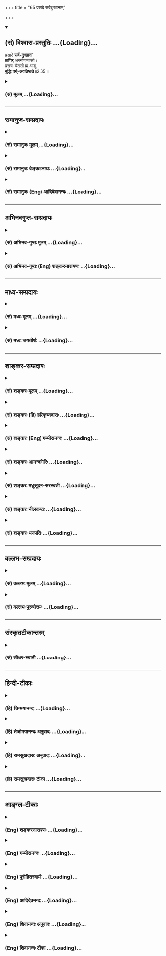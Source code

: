 +++
title = "65 प्रसादे सर्वदुःखानाम्"

+++
<div class="js_include" newlevelforh1="2" title="(सं) विश्वास-प्रस्तुतिः" unfilled url="/mahAbhAratam/vyAsaH/shlokashaH/06-bhIShma-parva/03-bhagavad-gItA-parva/saMskRtam/vishvAsa-prastutiH/02_sAnkhya-yogaH_sarva-/65_prasAde_sarvaduHk.md">
<details open><summary><h2>(सं) विश्वास-प्रस्तुतिः ...{Loading}...</h2></summary>

प्रसादे **सर्व-दुःखानां**  
**हानिर्** अस्योपजायते।  
प्रसन्न-चेतसो ह्य् आशु  
**बुद्धिः पर्य्-अवतिष्ठते**॥2.65॥
</details>
</div>
<div class="js_include collapsed" newlevelforh1="3" title="(सं) मूलम्" unfilled url="/mahAbhAratam/vyAsaH/shlokashaH/06-bhIShma-parva/03-bhagavad-gItA-parva/saMskRtam/mUlam/02_sAnkhya-yogaH_sarva-/65_prasAde_sarvaduHk.md">
<details><summary><h3>(सं) मूलम् ...{Loading}...</h3></summary>

प्रसादे सर्वदुःखानां हानिरस्योपजायते।  
प्रसन्नचेतसो ह्याशु बुद्धिः पर्यवतिष्ठते।।2.65।।
</details>
</div>


_________________
## रामानुज-सम्प्रदायः
<div class="js_include collapsed" newlevelforh1="3" title="(सं) रामानुजः मूलम्" unfilled url="/mahAbhAratam/vyAsaH/shlokashaH/06-bhIShma-parva/03-bhagavad-gItA-parva/saMskRtam/rAmAnujaH/mUlam/02_sAnkhya-yogaH_sarva-/65_prasAde_sarvaduHk.md">
<details><summary><h3>(सं) रामानुजः मूलम् ...{Loading}...</h3></summary>

।।2.65।। अस्य पुरुषस्य मनसः प्रसादे सति प्रकृतिसंसर्गप्रयुक्तसर्वदुःखानां
हानिः उपजायते। प्रसन्नचेतसः आत्मावलोकनविरोधिदोषरहितमनसः तदानीम् एव हि
विविक्तात्मविषया बुद्धिः मयि पर्यवतिष्ठते अतो मनःप्रसादे सर्वदुःखानां
हानिः भवति एव।  

</details>
</div>
<div class="js_include collapsed" newlevelforh1="3" title="(सं) रामानुजः वेङ्कटनाथः" unfilled url="/mahAbhAratam/vyAsaH/shlokashaH/06-bhIShma-parva/03-bhagavad-gItA-parva/saMskRtam/rAmAnujaH/venkaTanAthaH/02_sAnkhya-yogaH_sarva-/65_prasAde_sarvaduHk.md">
<details><summary><h3>(सं) रामानुजः वेङ्कटनाथः ...{Loading}...</h3></summary>

।।2.65।। प्रसादे इति श्लोके प्रसादहानिशब्दयोः क्रमात् षष्ठीद्वयान्वयभ्रमं
व्युदस्यन्नन्वयप्रकारमाह अस्येति। दुःखाज्ञानमला धर्माः प्रकृतेस्ते न
चात्मनः वि.पु.6।7।22 इत्याद्यभिप्रेतौपाधिकत्वेन हानियोग्यत्वार्थमाह
प्रकृतीति। प्रतिबन्धकाभावे ह्याशु कार्योत्पत्तिरित्यभिप्रायेण
प्रसन्नचेतस इत्यस्यार्थमाह आत्मावलोकनविरोधिदोषरहितमनस इति। मनःप्रसादस्य
सर्वदुःखहानिहेतुत्वमात्मदर्शनहेतुत्वादुपपद्यत इति
हेत्वर्थस्यहिशब्दस्यार्थमाह अत इति।  
  

</details>
</div>
<div class="js_include collapsed" newlevelforh1="3" title="(सं) रामानुजः (Eng) आदिदेवानन्दः" unfilled url="/mahAbhAratam/vyAsaH/shlokashaH/06-bhIShma-parva/03-bhagavad-gItA-parva/saMskRtam/rAmAnujaH/english/AdidevAnandaH/02_sAnkhya-yogaH_sarva-/65_prasAde_sarvaduHk.md">
<details><summary><h3>(सं) रामानुजः (Eng) आदिदेवानन्दः ...{Loading}...</h3></summary>

2.65 When the mind of this person gets serene, he gets rid of all sorrows originating from contact with matter. For, in respect of the peson whose mind is serene, i.e., is free from the evil which is antagonistic to the vision of the self, the Buddhi, having the pure self for its object, becomes established immediately. Thus, when the mind is serene, the loss of all sorrow surely arises.

</details>
</div>


_________________
## अभिनवगुप्त-सम्प्रदायः
<div class="js_include collapsed" newlevelforh1="3" title="(सं) अभिनव-गुप्तः मूलम्" unfilled url="/mahAbhAratam/vyAsaH/shlokashaH/06-bhIShma-parva/03-bhagavad-gItA-parva/saMskRtam/abhinava-guptaH/mUlam/02_sAnkhya-yogaH_sarva-/65_prasAde_sarvaduHk.md">
<details><summary><h3>(सं) अभिनव-गुप्तः मूलम् ...{Loading}...</h3></summary>

।।2.66 2.70।। रागद्वेषेत्यादि प्रतिष्ठितेत्यन्तम्। यस्तु मनसो नियामकः स
विषयान् सेवमानोऽपि न क्रोधादिकल्लोलैरभिभूयते इति स एव स्थितप्रज्ञो
योगीति तात्पर्यम्।  

</details>
</div>
<div class="js_include collapsed" newlevelforh1="3" title="(सं) अभिनव-गुप्तः (Eng) शङ्करनारायणः" unfilled url="/mahAbhAratam/vyAsaH/shlokashaH/06-bhIShma-parva/03-bhagavad-gItA-parva/saMskRtam/abhinava-guptaH/english/shankaranArAyaNaH/02_sAnkhya-yogaH_sarva-/65_prasAde_sarvaduHk.md">
<details><summary><h3>(सं) अभिनव-गुप्तः (Eng) शङ्करनारायणः ...{Loading}...</h3></summary>

2.65 See Comment under 2.68

</details>
</div>


_________________
## माध्व-सम्प्रदायः
<div class="js_include collapsed" newlevelforh1="3" title="(सं) मध्वः मूलम्" unfilled url="/mahAbhAratam/vyAsaH/shlokashaH/06-bhIShma-parva/03-bhagavad-gItA-parva/saMskRtam/madhvaH/mUlam/02_sAnkhya-yogaH_sarva-/65_prasAde_sarvaduHk.md">
<details><summary><h3>(सं) मध्वः मूलम् ...{Loading}...</h3></summary>

।।2.65।। कथं प्रसादमात्रेण सर्वदुःखहानिः प्रसन्नचेतसो हि बुद्धिः
पर्यवतिष्ठते ब्रह्मापरोक्ष्येण सम्यक्स्थितिं करोति। प्रसादो नाम स्वतः
प्रायो विषयागतिः।  

</details>
</div>
<div class="js_include collapsed" newlevelforh1="3" title="(सं) मध्वः जयतीर्थः" unfilled url="/mahAbhAratam/vyAsaH/shlokashaH/06-bhIShma-parva/03-bhagavad-gItA-parva/saMskRtam/madhvaH/jayatIrthaH/02_sAnkhya-yogaH_sarva-/65_prasAde_sarvaduHk.md">
<details><summary><h3>(सं) मध्वः जयतीर्थः ...{Loading}...</h3></summary>

।।2.65।। प्रसादे सति किं स्यात् इत्यत उक्तंप्रसाद इति तदाक्षिपति
**कथ**मिति। तरति शोकमात्मवित् छां.उ.7।1।3 इत्यादिविरोधादिति भावः।
किञ्च प्रसादे सति ज्ञानं भवतीति वा व्यवधानान्तरं वा वक्तव्यं तत्रोक्तम्।
सर्वदुःखहानिश्चावक्तव्यैवोक्तेति चाक्षेपशेषः। एतत्परिहारत्वेनोत्तरार्धं
व्याख्याति **प्रसन्ने**ति। एतेनप्रसादस्य फलद्वयमुच्यते इत्यपि
प्रतीतिर्निरस्ता भवति। प्रसादे सति ब्रह्मापरोक्षज्ञानं भवति। तच्च
व्यवधानेनेति भविष्यति। ततो भवति सर्वदुःखहानिः प्रसादफलतयोक्तेति न
वक्तव्यानुक्तिः नाप्यवक्तव्योक्तिः। बुद्धियुक्तः 2।50 इति श्लोके
सुकृतदुष्कृतहानं ज्ञानफलमित्युक्तम् तदयुक्तम् अपुरुषार्थत्वात्
इत्याशङ्कां परिहर्तुं प्रसङ्गादिदमुक्तमिति। ननु
यस्यानायासेनाभिलषितविषयोपनतिस्तस्य मनोऽव्याकुलं प्रसन्नमित्युच्यते। ततः
कथं प्रसादस्येन्द्रियजयफलत्वं ज्ञानसाधनत्वं चोच्यते इत्यत आह 
**प्रसाद** इति। अत्र विवक्षितेति शेषः। स्वतोऽपि प्रयत्नं विनाऽपि
विषयागतिर्विषयान्प्रत्यप्रवृत्तिः।  

</details>
</div>


_________________
## शाङ्कर-सम्प्रदायः
<div class="js_include collapsed" newlevelforh1="3" title="(सं) शङ्करः मूलम्" unfilled url="/mahAbhAratam/vyAsaH/shlokashaH/06-bhIShma-parva/03-bhagavad-gItA-parva/saMskRtam/shankaraH/mUlam/02_sAnkhya-yogaH_sarva-/65_prasAde_sarvaduHk.md">
<details><summary><h3>(सं) शङ्करः मूलम् ...{Loading}...</h3></summary>

।।2.65।।  
  
**प्रसादे सर्वदुःखानाम्** आध्यात्मिकादीनां **हानिः** विनाशः
**अस्य** यतेः **उपजायते**। किञ्च **प्रसन्नचेतसः**
स्वस्थान्तःकरणस्य **हि** यस्मात् **आशु** शीघ्रं **बुद्धिः
पर्यवतिष्ठते** आकाशमिव परि समन्तात् अवतिष्ठते आत्मस्वरूपेणैव
निश्चलीभवतीत्यर्थः।।  
एवं प्रसन्नचेतसः अवस्थितबुद्धेः कृतकृत्यता यतः तस्मात् रागद्वेषवियुक्तैः
इन्द्रियैः शास्त्राविरुद्धेषु अवर्जनीयेषु युक्तः समाचरेत् इति
वाक्यार्थः।।  
सेयं प्रसन्नता स्तूयते  
  

</details>
</div>
<div class="js_include collapsed" newlevelforh1="3" title="(सं) शङ्करः (हि) हरिकृष्णदासः" unfilled url="/mahAbhAratam/vyAsaH/shlokashaH/06-bhIShma-parva/03-bhagavad-gItA-parva/saMskRtam/shankaraH/hindI/harikRShNadAsaH/02_sAnkhya-yogaH_sarva-/65_prasAde_sarvaduHk.md">
<details><summary><h3>(सं) शङ्करः (हि) हरिकृष्णदासः ...{Loading}...</h3></summary>

।।2.65।। प्रसन्नता होनेसे क्या होता है सो कहते हैं  
  
प्रसन्नता प्राप्त होनेपर इस यतिके आध्यात्मिकादि तीनों प्रकारके समस्त
दुःखोंका नाश हो जाता है।  
क्योंकि ( उस ) प्रसन्नचित्तवालेकी अर्थात् स्वस्थ अन्तःकरणवाले पुरुषकी
बुद्धि शीघ्र ही सब ओरसे आकाशकी भाँति स्थिर हो जाती है केवल आत्मरूपसे
निश्चल हो जाती है।  
इस वाक्यका अभिप्राय यह है कि इस प्रकार प्रसन्नचित्त और स्थिरबुद्धिवाले
पुरुषको कृतकृत्यता मिलती है  
  
इसलिये साधक पुरुषको चाहिये कि रागद्वेषसे रहित की हुई इन्द्रियोंद्वारा
शास्त्रके अविरोधी अनिवार्य विषयोंका सेवन करे।  

</details>
</div>
<div class="js_include collapsed" newlevelforh1="3" title="(सं) शङ्करः (Eng) गम्भीरानन्दः" unfilled url="/mahAbhAratam/vyAsaH/shlokashaH/06-bhIShma-parva/03-bhagavad-gItA-parva/saMskRtam/shankaraH/english/gambhIrAnandaH/02_sAnkhya-yogaH_sarva-/65_prasAde_sarvaduHk.md">
<details><summary><h3>(सं) शङ्करः (Eng) गम्भीरानन्दः ...{Loading}...</h3></summary>

2.65 Prasade, when there is serenity; upajayate, there follows; hanih,
eradication; asya sarva-duhkhanam, of all his, the sannyasin's, sorrow
on the physical and other planes. Moreover, (this is so) hi, because;
buddhih, the wisdom; prasanna-cetasah, of one who has a serene mind, of
one whose mind is poised in the Self; asu, soon; pari-avatisthate,
becomes firmly established; remains steady (avatisthate) totally (pari),
like the sky, i.e. it becomes unmoving in its very nature as the Self.
The meaning of the sentence is this: Since a person with such a poised
mind and well-established wisdom attains fulfilment, therefore a man of
concentration \[A man who is free whom slavery to objects of the
senses.\] ought to deal with the indispensable and scripturally
non-forbidden objects through his senses that are free from love and
hatred. That same serenity is being eulogized:

</details>
</div>
<div class="js_include collapsed" newlevelforh1="3" title="(सं) शङ्करः आनन्दगिरिः" unfilled url="/mahAbhAratam/vyAsaH/shlokashaH/06-bhIShma-parva/03-bhagavad-gItA-parva/saMskRtam/shankaraH/AnandagiriH/02_sAnkhya-yogaH_sarva-/65_prasAde_sarvaduHk.md">
<details><summary><h3>(सं) शङ्करः आनन्दगिरिः ...{Loading}...</h3></summary>

।।2.65।। तथापि नानाविधदुःखाभिभूतत्वान्न स्वास्थ्यमास्थातुं शक्यमित्याशयेन
पृच्छति **प्रसाद इति।  
  
श्लोकार्धेनोत्तरमाह** उच्यत इति। **सर्वदुःखहान्या बुद्धिस्वास्थ्येऽपि
प्रकृतं प्रज्ञास्थैर्यं कथं सिद्धमित्याशङ्क्याह** प्रसन्नेति।
**बुद्धिप्रसादस्यैव फलान्तरमाह** किञ्चेति। **तस्माद्बुद्धिप्रसादार्थं
प्रयतितव्यमिति शेषः। श्लोकद्वयस्याक्षरोत्थमर्थमुक्त्वा
तात्पर्यार्थमुपसंहरति** एवमिति। **युक्तः समाहितो विषयपारवश्यशून्यः
सन्निति यावत्।  
**

</details>
</div>
<div class="js_include collapsed" newlevelforh1="3" title="(सं) शङ्करः मधुसूदन-सरस्वती" unfilled url="/mahAbhAratam/vyAsaH/shlokashaH/06-bhIShma-parva/03-bhagavad-gItA-parva/saMskRtam/shankaraH/madhusUdana-sarasvatI/02_sAnkhya-yogaH_sarva-/65_prasAde_sarvaduHk.md">
<details><summary><h3>(सं) शङ्करः मधुसूदन-सरस्वती ...{Loading}...</h3></summary>

।।2.65।। प्रसादमधिगच्छति इत्युक्तं तत्र प्रसादे सति किं स्यादित्युच्यते।
चित्तस्य प्रसादे स्वच्छत्वरूपे सति  
  
सर्वदुःखानामाध्यात्मिकादीनामज्ञानविलसितानां हानिर्विनाशोऽस्य
यतेरुपजायते। हि यस्मात्प्रसन्नचेतसो यतेराशु शीघ्रमेव  
  
बुद्धिर्ब्रह्मात्मैक्याकारा पर्यवतिष्ठते परि समन्तादवतिष्ठते स्थिरा भवति
विपरीतभावनादिप्रतिबन्धाभावात्। ततश्च प्रसादे सति बुद्धिपर्यवस्थानं
ततस्तद्विरोध्यज्ञाननिवृत्तिः ततस्तत्कार्यसकलदुःखहानिरिति क्रमेऽपि
प्रसादे यत्नाधिक्याय  
  
सर्वदुःखहानिकरत्वकथनमिति न विरोधः।  

</details>
</div>
<div class="js_include collapsed" newlevelforh1="3" title="(सं) शङ्करः नीलकण्ठः" unfilled url="/mahAbhAratam/vyAsaH/shlokashaH/06-bhIShma-parva/03-bhagavad-gItA-parva/saMskRtam/shankaraH/nIlakaNThaH/02_sAnkhya-yogaH_sarva-/65_prasAde_sarvaduHk.md">
<details><summary><h3>(सं) शङ्करः नीलकण्ठः ...{Loading}...</h3></summary>

।।2.65।। किंच चित्तस्य प्रसादे हि अस्य पुंसः सर्वदुःखानां काममूलकानां
कामाभावाद्धानिः परिहारो जायते। कामानुदये हेतुमाह **प्रसन्नेति।** हि
यस्मात्प्रसन्नचेतसः पुंसो बुद्धिर्ब्रह्मात्मैक्यनिश्चय आशु शीघ्रं
पर्यवतिष्ठते सुदृढो भवति। तस्मिंश्च सति प्राप्याभावान्न कामोदय
इत्यर्थः।  

</details>
</div>
<div class="js_include collapsed" newlevelforh1="3" title="(सं) शङ्करः धनपतिः" unfilled url="/mahAbhAratam/vyAsaH/shlokashaH/06-bhIShma-parva/03-bhagavad-gItA-parva/saMskRtam/shankaraH/dhanapatiH/02_sAnkhya-yogaH_sarva-/65_prasAde_sarvaduHk.md">
<details><summary><h3>(सं) शङ्करः धनपतिः ...{Loading}...</h3></summary>

।।2.65।। **प्रसादे इति।** प्रसादे सति अस्य विवेकिनः सर्वदुःखानां
त्रिविधतापानां हानिरुपजायते। कुत इत्यत आह **प्रसन्नेति।** हि
यस्मात्प्रसन्नचेतस आशु शीघ्रं बुद्धिः आत्मस्वरुपेणैव निश्चलीभवतीत्यर्थः।
एवं प्रसन्नचेतसः स्थिरबुद्धेः कृतकृत्यता यतः
तस्माद्रागद्वेषवियुक्तैरिन्द्रियैः शास्त्राविरुद्धेष्वावश्यकेषु
जीवनहेतुभूतेषु युक्तः समाचरेदिति वाक्यार्थः।  

</details>
</div>


_________________
## वल्लभ-सम्प्रदायः
<div class="js_include collapsed" newlevelforh1="3" title="(सं) वल्लभः मूलम्" unfilled url="/mahAbhAratam/vyAsaH/shlokashaH/06-bhIShma-parva/03-bhagavad-gItA-parva/saMskRtam/vallabhaH/mUlam/02_sAnkhya-yogaH_sarva-/65_prasAde_sarvaduHk.md">
<details><summary><h3>(सं) वल्लभः मूलम् ...{Loading}...</h3></summary>

।।2.64 2.65।। नन्विन्द्रियाणां विषयाभिमुखस्वभावानां
निरोधस्याशक्यत्वाद्दोषो दुष्परिहर इति कथं प्रज्ञायाः प्रतिष्ठितत्वं
इत्याशङ्क्याह द्वाभ्याम् रागेति। यो वश्यात्मा स्वेन्द्रियै
रागद्वेषवियुक्तैर्विषयानुपभुञ्जानोऽपि प्रसादं प्रशान्तिमधिगच्छति तस्य
प्रसन्नचेतसः प्रज्ञा प्रतिष्ठिताऽवसेया।  

</details>
</div>
<div class="js_include collapsed" newlevelforh1="3" title="(सं) वल्लभः पुरुषोत्तमः" unfilled url="/mahAbhAratam/vyAsaH/shlokashaH/06-bhIShma-parva/03-bhagavad-gItA-parva/saMskRtam/vallabhaH/puruShottamaH/02_sAnkhya-yogaH_sarva-/65_prasAde_sarvaduHk.md">
<details><summary><h3>(सं) वल्लभः पुरुषोत्तमः ...{Loading}...</h3></summary>

  
  
।।2.65।। प्रसादे किं स्यात् इत्याशङ्क्याह प्रसाद इति। प्रसादे जाते सति
अस्य तदनुगृहीतस्य सर्वदुःखानां हानिर्नाशः स्यात्।
सर्वपदेनालौकिकविप्रयोगादीनामपि नाशो ज्ञापितस्तेन संयुक्त एव नित्यं
तिष्ठेदिति भावो व्यञ्जितः। सर्वदुःखहानौ सत्यां किं स्यात् अत आह
प्रसन्नचेतस इति। दुःखहानौ प्रसन्नं चेतो यस्य तादृशो भवति। ततस्तस्य अनु
शीघ्रमेव बुद्धिः पर्यवतिष्ठते। मयीति शेषः।  
  
  
  

</details>
</div>


_________________
## संस्कृतटीकान्तरम्
<div class="js_include collapsed" newlevelforh1="3" title="(सं) श्रीधर-स्वामी" unfilled url="/mahAbhAratam/vyAsaH/shlokashaH/06-bhIShma-parva/03-bhagavad-gItA-parva/saMskRtam/shrIdhara-svAmI/02_sAnkhya-yogaH_sarva-/65_prasAde_sarvaduHk.md">
<details><summary><h3>(सं) श्रीधर-स्वामी ...{Loading}...</h3></summary>

।।2.65।। प्रसादे सति किं स्यादित्यत्राह **प्रसाद इति।** प्रसादे सति
सर्वदुःखनाशस्ततश्च प्रसन्नचेतसो बुद्धिः प्रतिष्ठिता भवतीत्यर्थः।  

</details>
</div>


_________________
## हिन्दी-टीकाः
<div class="js_include collapsed" newlevelforh1="3" title="(हि) चिन्मयानन्दः" unfilled url="/mahAbhAratam/vyAsaH/shlokashaH/06-bhIShma-parva/03-bhagavad-gItA-parva/hindI/chinmayAnandaH/02_sAnkhya-yogaH_sarva-/65_prasAde_sarvaduHk.md">
<details><summary><h3>(हि) चिन्मयानन्दः ...{Loading}...</h3></summary>

।।2.65।। शान्ति के मिलने पर क्या होगा ऐसा प्रश्न मानव बुद्धि में उठना
स्वाभाविक है। शान्ति प्राप्त होने पर सब दुखों का अन्त हो जाता है। इस
वाक्य में सुख की परिभाषा मिलती है। विक्षेपों का होना दुख कहलाता है। अत
विक्षेपों के अभाव रूप मन की शान्ति का अर्थ सुख ही होना चाहिये। शान्ति ही
सुख है और सुख ही शान्ति है।  
यहाँ दुखों की हानि से तात्पर्य वासना निवृत्ति से समझना चाहिये। गीता की
प्रस्तावना में हमने देखा है कि बुद्धि पर पड़े वासनाओं के आवरण के कारण
मनुष्य शोकमोह को प्राप्त होता है जबकि ज्ञानी पुरुष पूर्ववर्णित बुद्धियोग
के अभ्यास से वासनाओं का क्षय करके उनके परे आत्मतत्त्व को पहचान लेता है।
सामान्यत वासनाओं से मुक्ति पाना मनुष्य के लिये कठिन प्रतीत होता है
परन्तु आत्मसंयम एवं समत्त्वयोग के द्वारा यह कार्य सम्पादन किया जा सकता
है।  
अगले श्लोक में भगवान् कहते हैं  

</details>
</div>
<div class="js_include collapsed" newlevelforh1="3" title="(हि) तेजोमयानन्दः अनुवादः" unfilled url="/mahAbhAratam/vyAsaH/shlokashaH/06-bhIShma-parva/03-bhagavad-gItA-parva/hindI/tejomayAnandaH/anuvAdaH/02_sAnkhya-yogaH_sarva-/65_prasAde_sarvaduHk.md">
<details><summary><h3>(हि) तेजोमयानन्दः अनुवादः ...{Loading}...</h3></summary>

।।2.65।। प्रसाद के होने पर सम्पूर्ण दुखों का अन्त हो जाता है और
प्रसन्नचित्त पुरुष की बुद्धि ही शीघ्र ही स्थिर हो जाती है।।  
  

</details>
</div>
<div class="js_include collapsed" newlevelforh1="3" title="(हि) रामसुखदासः अनुवादः" unfilled url="/mahAbhAratam/vyAsaH/shlokashaH/06-bhIShma-parva/03-bhagavad-gItA-parva/hindI/rAmasukhadAsaH/anuvAdaH/02_sAnkhya-yogaH_sarva-/65_prasAde_sarvaduHk.md">
<details><summary><h3>(हि) रामसुखदासः अनुवादः ...{Loading}...</h3></summary>

।।2.64 -- 2.65।। वशीभूत अन्तःकरणवाला कर्मयोगी साधक रागद्वेषसे रहित अपने
वशमें की हुई इन्द्रियोंके द्वारा विषयोंका सेवन करता हुआ अन्तःकरणकी
निर्मलता को प्राप्त हो जाता है। निर्मलता प्राप्त होनेपर साधकके सम्पूर्ण
दुःखोंका नाश हो जाता है और ऐसे शुद्ध चित्तवाले साधककी बुद्धि निःसन्देह
बहुत जल्दी परमात्मामें स्थिर हो जाती है।

</details>
</div>
<div class="js_include collapsed" newlevelforh1="3" title="(हि) रामसुखदासः टीका" unfilled url="/mahAbhAratam/vyAsaH/shlokashaH/06-bhIShma-parva/03-bhagavad-gItA-parva/hindI/rAmasukhadAsaH/TIkA/02_sAnkhya-yogaH_sarva-/65_prasAde_sarvaduHk.md">
<details><summary><h3>(हि) रामसुखदासः टीका ...{Loading}...</h3></summary>

2.65।।***व्याख्या--*'तु'--**पूर्वश्लोकमें भगवान्ने कहा कि आसक्ति
रहते हुए विषयोंका चिन्तन करनेमात्रसे पतन हो जाता है और यहाँ कहते हैं कि
आसक्ति न रहनेपर विषयोंका सेवन करनेसे उत्थान हो जाता है। वहाँ तो बुद्धिका
नाश बताया और यहाँ बुद्धिका परमात्मामें स्थित होना बताया। इस प्रकार पहले
कहे गये विषयससे यहाँके विषयका अन्तर बतानेके लिये यहाँ**तु** पद आया
है।  
**'विधेयात्मा'**साधकका अन्तःकरण अपने वशमें रहना चाहिये। अन्तःकरणको
वशीभूत किये बिना कर्मयोगकी सिद्धि नहीं होती, प्रत्युत कर्म करते हुए
विषयोंमें राग होनेकी और पतन होनेकी सम्भावना रहती है। वास्तवमें देखा जाय
तो अन्तःकरणको अपने वशमें रखना हरेक साधकके लिये आवश्यक है। कर्मयोगीके
लिये तो इसकी विशेष आवश्यकता है।  
**'आत्मवश्यैः रागद्वेषवियुक्तैः
इन्द्रियैः'--**जैसे**'विधेयात्मा'**पद अन्तःकरणको वशमें करनेके अर्थमें
आया है, ऐसे ही**'आत्मवश्यैः'**पद इन्द्रियोंको वशमें करनेके अर्थमें आया
है। तात्पर्य है कि व्यवहार करते समय इन्द्रियाँ अपने वशीभूत होनी चाहिये
और इन्द्रियाँ वशीभूत होनेके लिये इन्द्रियोंका राग-द्वेष रहित होना जरूरी
है। अतः इन्द्रियोंसे किसी विषयका ग्रहण रागपूर्वक न हो और किसी विषयका
त्याग द्वेषपूर्वक न हो। कारण कि विषयोंके ग्रहण और त्यागका इतना महत्त्व
नहीं है, जितना महत्त्व इन्द्रियोंमें राग और द्वेष न होने देनेका है।
इसीलिये तीसरे अध्यायके चौंतीसवें श्लोकमें भगवान्ने साधकके लिये सावधानी
बतायी है कि 'प्रत्येक इन्द्रियके विषयमें राग और द्वेष रहते हैं। साधक
इनके वशीभूत न हो; क्योंकि ये दोनों ही साधकके शत्रु हैं। ' पाँचवें
अध्यायके तीसरे श्लोकमें भगवान्ने कहा है कि 'जो साधक राग-द्वेषादि
द्वन्द्वोंसे रहित हो जाता है, वह सुखपूर्वक मुक्त हो जाता है। '

</details>
</div>


_________________
## आङ्ग्ल-टीकाः
<div class="js_include collapsed" newlevelforh1="3" title="(Eng) शङ्करनारायणः" unfilled url="/mahAbhAratam/vyAsaH/shlokashaH/06-bhIShma-parva/03-bhagavad-gItA-parva/english/shankaranArAyaNaH/02_sAnkhya-yogaH_sarva-/65_prasAde_sarvaduHk.md">
<details><summary><h3>(Eng) शङ्करनारायणः ...{Loading}...</h3></summary>

2.65. On attaining serenity, there arises in succession the extinction of all miseries; the capacity to decide gets stabilized soon indeed in the case of a serene-minded one.

</details>
</div>
<div class="js_include collapsed" newlevelforh1="3" title="(Eng) गम्भीरानन्दः" unfilled url="/mahAbhAratam/vyAsaH/shlokashaH/06-bhIShma-parva/03-bhagavad-gItA-parva/english/gambhIrAnandaH/02_sAnkhya-yogaH_sarva-/65_prasAde_sarvaduHk.md">
<details><summary><h3>(Eng) गम्भीरानन्दः ...{Loading}...</h3></summary>

2.65 When there is serenity, there follows eradication of all his sorrows, because the wisdom of one who has a serene mind soon becomes firmly established.

</details>
</div>
<div class="js_include collapsed" newlevelforh1="3" title="(Eng) पुरोहितस्वामी" unfilled url="/mahAbhAratam/vyAsaH/shlokashaH/06-bhIShma-parva/03-bhagavad-gItA-parva/english/purohitasvAmI/02_sAnkhya-yogaH_sarva-/65_prasAde_sarvaduHk.md">
<details><summary><h3>(Eng) पुरोहितस्वामी ...{Loading}...</h3></summary>

2.65 Having attained Peace, he becomes free from misery; for when the mind gains peace, right discrimination follows.

</details>
</div>
<div class="js_include collapsed" newlevelforh1="3" title="(Eng) आदिदेवनन्दः" unfilled url="/mahAbhAratam/vyAsaH/shlokashaH/06-bhIShma-parva/03-bhagavad-gItA-parva/english/AdidevanandaH/02_sAnkhya-yogaH_sarva-/65_prasAde_sarvaduHk.md">
<details><summary><h3>(Eng) आदिदेवनन्दः ...{Loading}...</h3></summary>

2.65 In that serenity there is loss of all sorrow; for in the case of the person with a serene mind, the Buddhi soon becomes well established.

</details>
</div>
<div class="js_include collapsed" newlevelforh1="3" title="(Eng) शिवानन्दः अनुवादः" unfilled url="/mahAbhAratam/vyAsaH/shlokashaH/06-bhIShma-parva/03-bhagavad-gItA-parva/english/shivAnandaH/anuvAdaH/02_sAnkhya-yogaH_sarva-/65_prasAde_sarvaduHk.md">
<details><summary><h3>(Eng) शिवानन्दः अनुवादः ...{Loading}...</h3></summary>

2.65 In that peace all pains are destroyed; for the intellect of the tranil-minded soon becomes steady.

</details>
</div>
<div class="js_include collapsed" newlevelforh1="3" title="(Eng) शिवानन्दः टीका" unfilled url="/mahAbhAratam/vyAsaH/shlokashaH/06-bhIShma-parva/03-bhagavad-gItA-parva/english/shivAnandaH/TIkA/02_sAnkhya-yogaH_sarva-/65_prasAde_sarvaduHk.md">
<details><summary><h3>(Eng) शिवानन्दः टीका ...{Loading}...</h3></summary>

2.65 प्रसादे in peace; सर्वदुःखानाम् (of) all pains; हानिः destruction;
अस्य of him; उपजायते arises (or happens); प्रसन्नचेतसः of the tranilminded; हि because; आशु soon; बुद्धिः intellect (or reason);
पर्यवतिष्ठते becomes steady.Commentary When the mental peace is attained; there is no hankering after senseobjects. The Yogi has perfect mastery over his reason. The intellect abides in the Self. It is ite steady. The miseries of the body and the mind come to an end.

</details>
</div>
